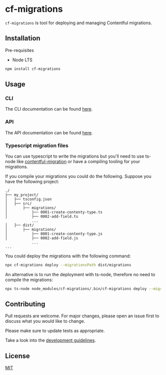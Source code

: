 # cf-migrations

`cf-migrations` is tool for deploying and managing Contentful migrations.

## Installation

Pre-requisites

- Node LTS

```bash
npm install cf-migrations
```

## Usage

### CLI

The CLI documentation can be found [here](docs/CLI.md).

### API

The API documentation can be found [here](docs/generated/API.md).

### Typescript migration files

You can use typescript to write the migrations but you'll need to use ts-node like [contentful-migration](https://github.com/contentful/contentful-migration/blob/master/README.md#writing-migrations-in-typescript) or have a compiling tooling for your migrations.

If you compile your migrations you could do the following. Suppose you have the following project:

```
./
├── my_project/
│   ├── tsconfig.json
│   ├── src/
│       ├── migrations/
│           ├── 0001-create-contenty-type.ts
│           ├── 0002-add-field.ts
            ...
│   ├── dist/
│       ├── migrations/
│           ├── 0001-create-contenty-type.js
│           ├── 0002-add-field.js
            ...
...
```

You could deploy the migrations with the following command:

```bash
npx cf-migrations deploy --migrationsPath dist/migrations
```

An alternative is to run the deployment with ts-node, therefore no need to compile the migrations:

```bash
npx ts-node node_modules/cf-migrations/.bin/cf-migrations deploy --migrationsPath src/migrations
```

## Contributing

Pull requests are welcome. For major changes, please open an issue first to discuss what you would like to change.

Please make sure to update tests as appropriate.

Take a look into the [development guidelines](docs/Development.md).

## License

[MIT](https://choosealicense.com/licenses/mit/)
